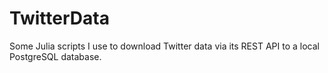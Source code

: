 # TwitterData

Some Julia scripts I use to download Twitter data via its REST API to a local PostgreSQL database.
